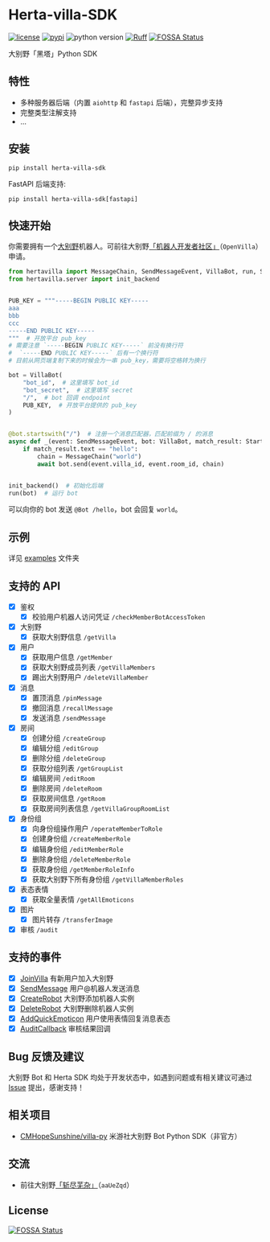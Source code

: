 # Herta-villa-SDK

[![license](https://img.shields.io/github/license/Herta-villa/Herta-villa-SDK)](https://github.com/Herta-villa/Herta-villa-SDK/blob/master/LICENSE)
[![pypi](https://img.shields.io/pypi/v/herta-villa-sdk)](https://pypi.python.org/pypi/herta-villa-sdk)
![python version](https://img.shields.io/badge/Python-3.8+-green)
[![Ruff](https://img.shields.io/endpoint?url=https://raw.githubusercontent.com/charliermarsh/ruff/main/assets/badge/v2.json)](https://github.com/astral-sh/ruff)
[![FOSSA Status](https://app.fossa.com/api/projects/git%2Bgithub.com%2FHerta-villa%2FHerta-villa-SDK.svg?type=shield)](https://app.fossa.com/projects/git%2Bgithub.com%2FHerta-villa%2FHerta-villa-SDK?ref=badge_shield)

大别野「黑塔」Python SDK

## 特性

- 多种服务器后端（内置 `aiohttp` 和 `fastapi` 后端），完整异步支持
- 完整类型注解支持
- ...

## 安装

```shell
pip install herta-villa-sdk
```

FastAPI 后端支持:

```shell
pip install herta-villa-sdk[fastapi]
```

## 快速开始

你需要拥有一个[大别野](https://dby.miyoushe.com/chat)机器人。可前往大别野[「机器人开发者社区」](https://dby.miyoushe.com/chat/463/20020)（`OpenVilla`）申请。

```python
from hertavilla import MessageChain, SendMessageEvent, VillaBot, run, StartswithResult
from hertavilla.server import init_backend


PUB_KEY = """-----BEGIN PUBLIC KEY-----
aaa
bbb
ccc
-----END PUBLIC KEY-----
"""  # 开放平台 pub_key
# 需要注意 `-----BEGIN PUBLIC KEY-----` 前没有换行符
#  `-----END PUBLIC KEY-----` 后有一个换行符
# 目前从网页端复制下来的时候会为一串 pub_key，需要将空格转为换行

bot = VillaBot(
    "bot_id",  # 这里填写 bot_id
    "bot_secret",  # 这里填写 secret
    "/",  # bot 回调 endpoint
    PUB_KEY,  # 开放平台提供的 pub_key
)


@bot.startswith("/")  # 注册一个消息匹配器，匹配前缀为 / 的消息
async def _(event: SendMessageEvent, bot: VillaBot, match_result: StartswithResult):
    if match_result.text == "hello":
        chain = MessageChain("world")
        await bot.send(event.villa_id, event.room_id, chain)


init_backend()  # 初始化后端
run(bot)  # 运行 bot
```

可以向你的 bot 发送 `@Bot /hello`，bot 会回复 `world`。

## 示例

详见 [examples](./examples/) 文件夹

## 支持的 API

- [x] 鉴权
  - [x] 校验用户机器人访问凭证 `/checkMemberBotAccessToken`
- [x] 大别野
  - [x] 获取大别野信息 `/getVilla`
- [x] 用户
  - [x] 获取用户信息 `/getMember`
  - [x] 获取大别野成员列表 `/getVillaMembers`
  - [x] 踢出大别野用户 `/deleteVillaMember`
- [x] 消息
  - [x] 置顶消息 `/pinMessage`
  - [x] 撤回消息 `/recallMessage`
  - [x] 发送消息 `/sendMessage`
- [x] 房间
  - [x] 创建分组 `/createGroup`
  - [x] 编辑分组 `/editGroup`
  - [x] 删除分组 `/deleteGroup`
  - [x] 获取分组列表 `/getGroupList`
  - [x] 编辑房间 `/editRoom`
  - [x] 删除房间 `/deleteRoom`
  - [x] 获取房间信息 `/getRoom`
  - [x] 获取房间列表信息 `/getVillaGroupRoomList`
- [x] 身份组
  - [x] 向身份组操作用户 `/operateMemberToRole`
  - [x] 创建身份组 `/createMemberRole`
  - [x] 编辑身份组 `/editMemberRole`
  - [x] 删除身份组 `/deleteMemberRole`
  - [x] 获取身份组 `/getMemberRoleInfo`
  - [x] 获取大别野下所有身份组 `/getVillaMemberRoles`
- [x] 表态表情
  - [x] 获取全量表情 `/getAllEmoticons`
- [x] 图片
  - [x] 图片转存 `/transferImage`
- [x] 审核 `/audit`

## 支持的事件

- [x] [JoinVilla](https://webstatic.mihoyo.com/vila/bot/doc/callback.html###JoinVilla) 有新用户加入大别野
- [x] [SendMessage](https://webstatic.mihoyo.com/vila/bot/doc/callback.html###SendMessage) 用户@机器人发送消息
- [x] [CreateRobot](https://webstatic.mihoyo.com/vila/bot/doc/callback.html###CreateRobot) 大别野添加机器人实例
- [x] [DeleteRobot](https://webstatic.mihoyo.com/vila/bot/doc/callback.html###DeleteRobot) 大别野删除机器人实例
- [x] [AddQuickEmoticon](https://webstatic.mihoyo.com/vila/bot/doc/callback.html#AddQuickEmoticon) 用户使用表情回复消息表态
- [x] [AuditCallback](https://webstatic.mihoyo.com/vila/bot/doc/callback.html#AuditCallback) 审核结果回调

## Bug 反馈及建议

大别野 Bot 和 Herta SDK 均处于开发状态中，如遇到问题或有相关建议可通过 [Issue](https://github.com/Herta-villa/Herta-villa-SDK/issues/new) 提出，感谢支持！

## 相关项目

- [CMHopeSunshine/villa-py](https://github.com/CMHopeSunshine/villa-py) 米游社大别野 Bot Python SDK（非官方）

## 交流

- 前往大别野[「斩尽芜杂」](https://dby.miyoushe.com/chat/1785/25317)（`aaUeZqd`）


## License
[![FOSSA Status](https://app.fossa.com/api/projects/git%2Bgithub.com%2FHerta-villa%2FHerta-villa-SDK.svg?type=large)](https://app.fossa.com/projects/git%2Bgithub.com%2FHerta-villa%2FHerta-villa-SDK?ref=badge_large)